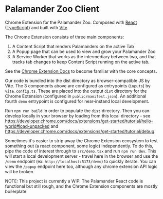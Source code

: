 # Palamander Zoo Client

Chrome Extension for the Palamander Zoo. Composed with [React](https://react.dev/) ([TypeScript](https://www.typescriptlang.org/)) and built with [Vite](https://vite.dev/).

The Chrome Extension consists of three main components:

1. A Content Script that renders Palamanders on the active Tab
2. A Popup page that can be used to view and grow your Palamander Zoo
3. A Service Worker that works as the intermediary between two, and that tracks tab changes to keep Content Script running on the active tab.

See the [Chrome Extension Docs](https://developer.chrome.com/docs/extensions) to become familiar with the core concepts.

Our code is bundled into the dist directory as browser-compatible JS by Vite. The 3 components above are configured as entrypoints (`inputs`) by `vite.config.ts`. These are placed into the output `dist` directory for the Chrome Extension (configured in `public/manifest.json`). An additional fourth `demo` entrypoint is configured for near-instand local development.

Run `npm run build` in order to populate the `dist` directory. Then you can develop locally in your browser by loading from this local directory - see https://developer.chrome.com/docs/extensions/get-started/tutorial/hello-world#load-unpacked and https://developer.chrome.com/docs/extensions/get-started/tutorial/debug.

Sometimes it's easier to strip away the Chrome Extension ecosystem to test something out (a react component, some logic) independently. To do this, pipe the code of interest through to `src/demo.tsx` and run `npm run dev`. This will start a local development server - travel here in the browser and use the `/demo` endpoint (ex: `http://localhost:5173/demo`) to quickly iterate. You can view the `/popup` endpoint here too, although any chrome extension API logic will be broken.

NOTE: This project is currently a WIP. The Palamander React code is functional but still rough, and the Chrome Extension components are mostly boilerplate.
